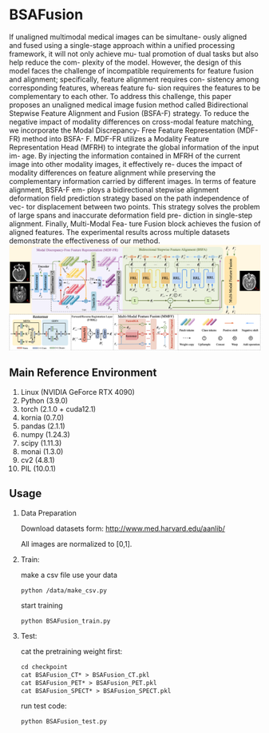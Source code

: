 # BSAFusion
 If unaligned multimodal medical images can be simultane- ously aligned and fused using a single-stage approach within a unified processing framework, it will not only achieve mu- tual promotion of dual tasks but also help reduce the com- plexity of the model. However, the design of this model faces the challenge of incompatible requirements for feature fusion and alignment; specifically, feature alignment requires con- sistency among corresponding features, whereas feature fu- sion requires the features to be complementary to each other. To address this challenge, this paper proposes an unaligned medical image fusion method called Bidirectional Stepwise Feature Alignment and Fusion (BSFA-F) strategy. To reduce the negative impact of modality differences on cross-modal feature matching, we incorporate the Modal Discrepancy- Free Feature Representation (MDF-FR) method into BSFA- F. MDF-FR utilizes a Modality Feature Representation Head (MFRH) to integrate the global information of the input im- age. By injecting the information contained in MFRH of the current image into other modality images, it effectively re- duces the impact of modality differences on feature alignment while preserving the complementary information carried by different images. In terms of feature alignment, BSFA-F em- ploys a bidirectional stepwise alignment deformation field prediction strategy based on the path independence of vec- tor displacement between two points. This strategy solves the problem of large spans and inaccurate deformation field pre- diction in single-step alignment. Finally, Multi-Modal Fea- ture Fusion block achieves the fusion of aligned features. The experimental results across multiple datasets demonstrate the effectiveness of our method. 
![bat](./BSAFusion.png)




## Main Reference Environment
1. Linux         (NVIDIA GeForce RTX 4090)
2. Python        (3.9.0)
3. torch         (2.1.0 + cuda12.1)
5. kornia        (0.7.0)
6. pandas        (2.1.1)
7. numpy         (1.24.3)
8. scipy         (1.11.3)
9. monai         (1.3.0)
10. cv2          (4.8.1)
11. PIL          (10.0.1)

## Usage


1. Data Preparation

    Download datasets form: http://www.med.harvard.edu/aanlib/

    All images are normalized to [0,1].


2. Train:

    make a csv file use your data
     ```
    python /data/make_csv.py
    ```
     
    start training
     ```
    python BSAFusion_train.py
    ```

3. Test:

    cat the pretraining weight first:
     ```
     cd checkpoint
    cat BSAFusion_CT* > BSAFusion_CT.pkl
    cat BSAFusion_PET* > BSAFusion_PET.pkl
    cat BSAFusion_SPECT* > BSAFusion_SPECT.pkl
    ```
    run test code:
     ```
    python BSAFusion_test.py
    ```
